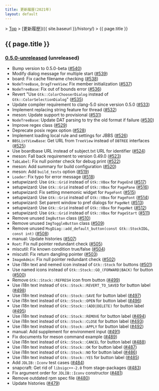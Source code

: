 ```yaml
---
title: 更新履歴(2021年)
layout: default
---
```


&gt; [Top](../) &gt; [更新履歴]({{ site.baseurl }}/history/) &gt; {{ page.title }}

## {{ page.title }}


<a name="0.5.0-unreleased"></a>
### [0.5.0-unreleased](https://github.com/JDimproved/JDim/compare/1fee8b4327...master) (unreleased)
- Bump version to 0.5.0-beta
  ([#540](https://github.com/JDimproved/JDim/pull/540))
- Modify dialog message for multiple start
  ([#539](https://github.com/JDimproved/JDim/pull/539))
- board: Fix cache filename checking
  ([#538](https://github.com/JDimproved/JDim/pull/538))
- `NodeTreeBase`, `DragTreeView`: Fix member initialization
  ([#537](https://github.com/JDimproved/JDim/pull/537))
- `NodeTreeBase`: Fix out of bounds error
  ([#536](https://github.com/JDimproved/JDim/pull/536))
- Revert "Use `Gtk::ColorChooserDialog` instead of `Gtk::ColorSelectionDialog`"
  ([#535](https://github.com/JDimproved/JDim/pull/535))
- Update compiler requirement to clang-5.0 since version 0.5.0
  ([#533](https://github.com/JDimproved/JDim/pull/533))
- Implement replacing string feature for thread
  ([#532](https://github.com/JDimproved/JDim/pull/532))
- meson: Update support to provisional
  ([#531](https://github.com/JDimproved/JDim/pull/531))
- `NodeTreeBase`: Update DAT parsing to try the old format if failure
  ([#530](https://github.com/JDimproved/JDim/pull/530))
- Improve regex class
  ([#529](https://github.com/JDimproved/JDim/pull/529))
- Deprecate posix regex option
  ([#528](https://github.com/JDimproved/JDim/pull/528))
- Implement loading local rule and settings for JBBS
  ([#526](https://github.com/JDimproved/JDim/pull/526))
- `BBSListViewBase`: Get URL from `TreeView` instead of `DBTREE` interfaces
  ([#525](https://github.com/JDimproved/JDim/pull/525))
- Use boardbase URL instead of subject.txt URL for identifier
  ([#524](https://github.com/JDimproved/JDim/pull/524))
- meson: Fall back requirement to version 0.49.0
  ([#523](https://github.com/JDimproved/JDim/pull/523))
- `TabLabel`: Fix null pointer check for debug print
  ([#522](https://github.com/JDimproved/JDim/pull/522))
- meson: Add summary for build configuration
  ([#520](https://github.com/JDimproved/JDim/pull/520))
- meson: Add `build_tests` option
  ([#519](https://github.com/JDimproved/JDim/pull/519))
- `Loader`: Fix typo for error message
  ([#518](https://github.com/JDimproved/JDim/pull/518))
- setupwizard: Use `Gtk::Grid` instead of `Gtk::VBox` for `PageEnd`
  ([#517](https://github.com/JDimproved/JDim/pull/517))
- setupwizard: Use `Gtk::Grid` instead of `Gtk::VBox` for `PagePane`
  ([#516](https://github.com/JDimproved/JDim/pull/516))
- setupwizard: Fix setting mnemonic widget for `PageFont`
  ([#515](https://github.com/JDimproved/JDim/pull/515))
- setupwizard: Use `Gtk::Grid` instead of `Gtk::VBox` for `PageFont`
  ([#514](https://github.com/JDimproved/JDim/pull/514))
- setupwizard: Set parent window to pref dialogs for `PageNet`
  ([#513](https://github.com/JDimproved/JDim/pull/513))
- setupwizard: Use `Gtk::Grid` instead of `Gtk::VBox` for `PageNet`
  ([#512](https://github.com/JDimproved/JDim/pull/512))
- setupwizard: Use `Gtk::Grid` instead of `Gtk::VBox` for `PageStart`
  ([#511](https://github.com/JDimproved/JDim/pull/511))
- Remove unused `ImgButton` class
  ([#510](https://github.com/JDimproved/JDim/pull/510))
- Remove unused `ImgToggleButton` class
  ([#509](https://github.com/JDimproved/JDim/pull/509))
- Remove unused `MsgDiag::add_default_button(const Gtk::StockID&, const int)`
  ([#508](https://github.com/JDimproved/JDim/pull/508))
- manual: Update histories
  ([#507](https://github.com/JDimproved/JDim/pull/507))
- `Root`: Fix null pointer redundant check
  ([#505](https://github.com/JDimproved/JDim/pull/505))
- miscutil: Fix known condition true/false
  ([#504](https://github.com/JDimproved/JDim/pull/504))
- miscutil: Fix return dangling pointer
  ([#503](https://github.com/JDimproved/JDim/pull/503))
- `ImageAdmin`: Fix null pointer redundant check
  ([#502](https://github.com/JDimproved/JDim/pull/502))
- Use i18n text and nemed icon instead of `Gtk::Stock` for buttons
  ([#501](https://github.com/JDimproved/JDim/pull/501))
- Use named icons instead of `Gtk::Stock::GO_(FORWARD|BACK)` for button
  ([#500](https://github.com/JDimproved/JDim/pull/500))
- Remove `Gtk::Stock::REFRESH` icon from button
  ([#499](https://github.com/JDimproved/JDim/pull/499))
- Use i18n text instead of `Gtk::Stock::REVERT_TO_SAVED` for button label
  ([#498](https://github.com/JDimproved/JDim/pull/498))
- Use i18n text instead of `Gtk::Stock::SAVE` for button label
  ([#497](https://github.com/JDimproved/JDim/pull/497))
- Use i18n text instead of `Gtk::Stock::OPEN` for button label
  ([#496](https://github.com/JDimproved/JDim/pull/496))
- Use i18n text instead of `Gtk::Stock::(ADD|DELETE)` for button label
  ([#495](https://github.com/JDimproved/JDim/pull/495))
- Use i18n text instead of `Gtk::Stock::REMOVE` for button label
  ([#494](https://github.com/JDimproved/JDim/pull/494))
- Use i18n text instead of `Gtk::Stock::CLOSE` for button label
  ([#493](https://github.com/JDimproved/JDim/pull/493))
- Use i18n text instead of `Gtk::Stock::APPLY` for button label
  ([#492](https://github.com/JDimproved/JDim/pull/492))
- manual: Add supplement for environment input
  ([#491](https://github.com/JDimproved/JDim/pull/491))
- Fix documents for meson command example
  ([#489](https://github.com/JDimproved/JDim/pull/489))
- Use i18n text instead of `Gtk::Stock::CANCEL` for button label
  ([#488](https://github.com/JDimproved/JDim/pull/488))
- Use i18n text instead of `Gtk::Stock::OK` for button label
  ([#487](https://github.com/JDimproved/JDim/pull/487))
- Use i18n text instead of `Gtk::Stock::NO` for button label
  ([#486](https://github.com/JDimproved/JDim/pull/486))
- Use i18n text instead of `Gtk::Stock::YES` for button label
  ([#485](https://github.com/JDimproved/JDim/pull/485))
- Add `JDLIB::Iconv` test cases
  ([#484](https://github.com/JDimproved/JDim/pull/484))
- snapcraft: Get rid of `libsigc++-2.0` from stage-packages
  ([#483](https://github.com/JDimproved/JDim/pull/483))
- Fix argument order for `JDLIB::Iconv` constructor
  ([#481](https://github.com/JDimproved/JDim/pull/481))
- Remove outdated rpm spec file
  ([#480](https://github.com/JDimproved/JDim/pull/480))
- Update histories
  ([#479](https://github.com/JDimproved/JDim/pull/479))
